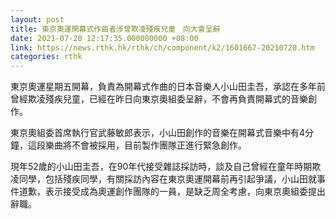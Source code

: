 ```yaml
---
layout: post
title: 東京奧運開幕式作曲者涉曾欺凌殘疾兒童　向大會呈辭
date: 2021-07-20 12:17:35.000000000 +08:00
link: https://news.rthk.hk/rthk/ch/component/k2/1601667-20210720.htm
categories: rthk
---
```


東京奧運星期五開幕，負責為開幕式作曲的日本音樂人小山田圭吾，承認在多年前曾經欺凌殘疾兒童，已經在昨日向東京奧組委呈辭，不會再負責開幕式的音樂創作。

東京奧組委首席執行官武藤敏郎表示，小山田創作的音樂在開幕式音樂中有4分鐘，這段樂曲將不會被採用，目前製作團隊正進行緊急創作。

現年52歲的小山田圭吾，在90年代接受雜誌採訪時，談及自己曾經在童年時期欺凌同學，包括殘疾同學，有關採訪內容在東京奧運開幕前再引起爭議，小山田就事件道歉，表示接受成為奧運創作團隊的一員，是缺乏周全考慮，向東京奧組委提出辭職。
